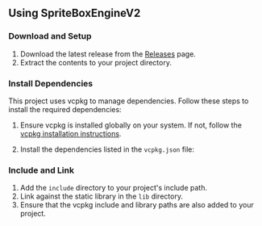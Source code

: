## Using SpriteBoxEngineV2

### Download and Setup

1. Download the latest release from the [Releases](https://github.com/LexPew/SpriteBoxEngineV2/releases) page.
2. Extract the contents to your project directory.

### Install Dependencies

This project uses vcpkg to manage dependencies. Follow these steps to install the required dependencies:

1. Ensure vcpkg is installed globally on your system. If not, follow the [vcpkg installation instructions](https://github.com/microsoft/vcpkg#quick-start).

2. Install the dependencies listed in the `vcpkg.json` file:
 
### Include and Link

1. Add the `include` directory to your project's include path.
2. Link against the static library in the `lib` directory.
3. Ensure that the vcpkg include and library paths are also added to your project.



